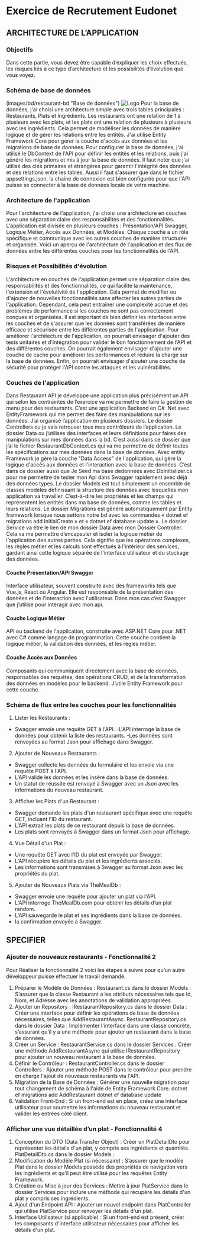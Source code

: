 ﻿# Exercice de Recrutement Eudonet


## ARCHITECTURE DE L’APPLICATION


### Objectifs
Dans cette partie, vous devez être capable d’expliquer les choix effectués, les risques liés à ce type d’architecture et les possibilités d’évolution que vous voyez.


### Schéma de base de données
(images/bd/restaurant-bd "Base de données")
![Logo](images/bd/restaurant-bd.jpeg "Base de données")
Pour la base de données, j'ai choisi une architecture simple avec trois tables principales : Restaurants, Plats et Ingrédients. Les restaurants ont une relation
de 1 à plusieurs avec les plats, et les plats ont une relation de plusieurs à plusieurs avec les ingrédients. Cela permet de modéliser les données de manière
logique et de gérer les relations entre les entités. J'ai utilisé Entity Framework Core pour gérer la couche d'accès aux données et les migrations de base de données.
Pour configurer la base de données, j'ai utilisé le DbContext de l'API pour définir les entités et les relations, puis j'ai généré les migrations et mis à jour la base de données.
Il faut noter que j'ai utilisé des clés primaires et étrangères pour garantir l'intégrité des données et des relations entre les tables.
Aussi il faut s'assurer que dans le fichier appsettings.json, la chaine de connexion est bien configurée pour que l'API puisse se connecter à la base de données locale de 
votre machine.


### Architecture de l'application
Pour l'architecture de l'application, j'ai choisi une architecture en couches avec une séparation claire des responsabilités et des fonctionnalités.
L'application est divisée en plusieurs couches : Présentation/API Swagger, Logique Métier, Accès aux Données, et Modèles. Chaque couche a un rôle
spécifique et communique avec les autres couches de manière structurée et organisée. Voici un aperçu de l'architecture de l'application et des flux
de données entre les différentes couches pour les fonctionnalités de l'API.


### Risques et Possibilités d'évolution
L'architecture en couches de l'application permet une séparation claire des responsabilités et des fonctionnalités, ce qui facilite la maintenance,
l'extension et l'évolutivité de l'application. Cela permet de modifier ou d'ajouter de nouvelles fonctionnalités sans affecter les autres parties de l'application.
Cependant, cela peut entraîner une complexité accrue et des problèmes de performance si les couches ne sont pas correctement conçues et organisées.
Il est important de bien définir les interfaces entre les
couches et de s'assurer que les données sont transférées de manière efficace et sécurisée entre les différentes parties de l'application.
Pour améliorer l'architecture de l'application, on pourrait envisager d'ajouter des tests unitaires et d'intégration pour valider le bon fonctionnement
de l'API et des différentes couches. On pourrait également envisager d'ajouter une couche de cache pour améliorer les performances et réduire la charge
sur la base de données. Enfin, on pourrait envisager d'ajouter une couche de sécurité pour protéger l'API contre les attaques et les vulnérabilités.


### Couches de l'application
Dans Restaurant API je développe une application plus précisément un API qui selon les contraintes de l’exercice va me permettre de faire la 
gestion de menu pour des restaurants. C’est une application Backend en C# .Net avec EntityFramework qui me permet des faire des manipulations
sur les données. J’ai organisé l’application en plusieurs dossiers. Le dossier Controllers ou je vais retrouver tous mes contrôleurs de l’application. 
Le dossier Data ou j’utilises des interfaces et leurs définitions pour faires des manipulations sur mes données dans la bd. 
C’est aussi dans ce dossier que j’ai le fichier RestaurantDbContext.cs qui va me permettre de définir toutes les spécifications sur mes données dans 
la base de données. Avec entity Framework je gère la couche "Data Access" de l'application, qui gère la logique d'accès aux données et l'interaction
avec la base de données. C’est dans ce dossier aussi que Je Seed ma base dedonnées avec DbInitializer.cs pour me permettre de tester mon Api dans 
Swagger rapidement avec déjà des données types. Le dossier Models est tout simplement un ensemble de classes modèles définissant la structure des 
données avec lesquelles mon application va travailler. C’est-à-dire les propriétés et les champs qui représentent les entités dans ma base de données,
comme les tables et leurs relations. Le dossier Migrations est généré automatiquement par Entity framework lorsque nous settons notre bd avec les 
commandes « dotnet ef migrations add InitialCreate » et « dotnet ef database update ». Le dossier Service va être le lien de mon dossier 
Data avec mon Dossier Controller. Cela va me permettre d’encapsuler et isoler la logique métier de l'application des autres parties. Cela signifie que 
les opérations complexes, les règles métier et les calculs sont effectués à l'intérieur des services, gardant ainsi cette logique séparée de l'interface 
utilisateur et du stockage des données. 


#### Couche Présentation/API Swagger
Interface utilisateur, souvent construite avec des frameworks tels que Vue.js, React ou Angular. Elle est responsable de la présentation des données 
et de l'interaction avec l'utilisateur. Dans mon cas c’est Swagger que j’utilise pour interagir avec mon api.


#### Couche Logique Métier
API ou backend de l'application, construite avec ASP.NET Core pour .NET avec C# comme langage de programmation. Cette couche contient la logique métier,
la validation des données, et les règles métier.


#### Couche Accès aux Données
Composants qui communiquent directement avec la base de données, responsables des requêtes, des opérations CRUD, et de la transformation des données 
en modèles pour le backend. J’utile Entity Framework pour cette couche.


### Schéma de flux entre les couches pour les fonctionnalités
1. Lister les Restaurants :
- Swagger envoie une requête GET à l'API.
-L'API interroge la base de données pour obtenir la liste des restaurants.
-Les données sont renvoyées au format Json pour affichage dans Swagger.
2. Ajouter de Nouveaux Restaurants :
- Swagger collecte les données du formulaire et les envoie via une requête POST à l'API.
- L'API valide les données et les insère dans la base de données.
- Un statut de réussite est renvoyé à Swagger avec un Json avec les informations du nouveau restaurant.
3. Afficher les Plats d'un Restaurant :
- Swagger demande les plats d'un restaurant spécifique avec une requête GET, incluant l'ID du restaurant.
- L'API extrait les plats de ce restaurant depuis la base de données.
- Les plats sont renvoyés à Swagger dans un format Json pour affichage.
4. Vue Détail d'un Plat :
- Une requête GET avec l'ID du plat est envoyée par Swagger.
- L'API récupère les détails du plat et les ingrédients associés.
- Les informations sont transmises à Swagger au format Json avec les propriétés du plat.
5. Ajouter de Nouveaux Plats via TheMealDb :
- Swagger envoie une requête pour ajouter un plat via l'API.
- L'API interroge TheMealDb.com pour obtenir les détails d’un plat random.
- L'API sauvegarde le plat et ses ingrédients dans la base de données.
- la confirmation envoyée à Swagger.


## SPECIFIER


### Ajouter de nouveaux restaurants - Fonctionnalité 2
Pour Réaliser la fonctionnalité 2 voici les étapes à suivre pour qu’un autre développeur puisse effectuer le travail demandé.
1. Préparer le Modèle de Données :
Restaurant.cs dans le dossier Models :
S’assurer que la classe Restaurant a les attributs nécessaires tels que Id, Nom, et Adresse avec les annotations de validation appropriées.
2. Ajouter un Repository :
IRestaurantRepository.cs dans le dossier Data :
Créer une interface pour définir les opérations de base de données nécessaires, telles que AddRestaurantAsync.
RestaurantRepository.cs dans le dossier Data :
Implémenter l'interface dans une classe concrète, s’assurant qu’il y a une méthode pour ajouter un restaurant dans la base de données.
3. Créer un Service :
RestaurantService.cs dans le dossier Services :
Créer une méthode AddRestaurantAsync qui utilise IRestaurantRepository pour ajouter un nouveau restaurant à la base de données.
4. Définir le Contrôleur :
RestaurantController.cs dans le dossier Controllers :
Ajouter une méthode POST dans le contrôleur pour prendre en charge l'ajout de nouveaux restaurants via l'API.
5. Migration de la Base de Données :
Générer une nouvelle migration pour tout changement de schéma à l'aide de Entity Framework Core.
dotnet ef migrations add AddRestaurant
dotnet ef database update
6. Validation Front-End :
Si un front-end est en place, créez une interface utilisateur pour soumettre les informations du nouveau restaurant et valider les entrées côté client.



### Afficher une vue détaillée d’un plat - Fonctionnalité 4
1. Conception du DTO (Data Transfer Object) :
Créer un PlatDetailDto pour représenter les détails d'un plat, y compris ses ingrédients et quantités.
PlatDetailDto.cs dans le dossier Models :
2. Modification du Modèle Plat (si nécessaire) :
S’assurer que le modèle Plat dans le dossier Models possède des propriétés de navigation vers les ingrédients et qu'il peut être utilisé pour les requêtes Entity Framework.
3. Création ou Mise à jour des Services :
Mettre à jour PlatService dans le dossier Services pour inclure une méthode qui récupère les détails d'un plat y compris ses ingrédients.
4. Ajout d'un Endpoint API :
Ajouter un nouvel endpoint dans PlatController qui utilise PlatService pour renvoyer les détails d'un plat.
5. Interface Utilisateur (si applicable) :
Si un front-end est présent, créer les composants d'interface utilisateur nécessaires pour afficher les détails d'un plat.
